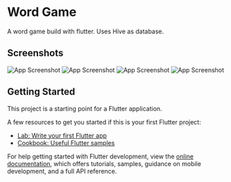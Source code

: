 # Word Game

A word game build with flutter. Uses Hive as database.

## Screenshots

![App Screenshot](/screenshots/screenshot1.png)
![App Screenshot](/screenshots/screenshot2.png)
![App Screenshot](/screenshots/screenshot3.png)
![App Screenshot](/screenshots/screenshot4.png)

## Getting Started

This project is a starting point for a Flutter application.

A few resources to get you started if this is your first Flutter project:

- [Lab: Write your first Flutter app](https://docs.flutter.dev/get-started/codelab)
- [Cookbook: Useful Flutter samples](https://docs.flutter.dev/cookbook)

For help getting started with Flutter development, view the
[online documentation](https://docs.flutter.dev/), which offers tutorials,
samples, guidance on mobile development, and a full API reference.
